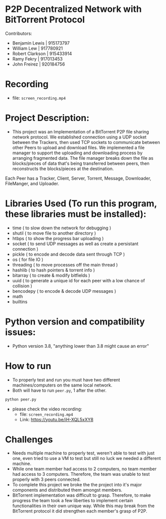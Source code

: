 # P2P Decentralized Network with BitTorrent Protocol

Contributors:

* Benjamin Lewis | 915173797
* William Lew | 917780921
* Robert Clarkson | 915433914
* Ramy Fekry | 917013453
* John Freirez | 920184756

# Recording
* file: `screen_recording.mp4`

# Project Description:
* This project was an Implementation of a BitTorrent P2P file sharing network protocol. We established connection using a UDP socket between the Trackers, then used TCP sockets to communicate between other Peers to upload and download files. We implemented a file manager to support the uploading and downloading process by arranging fragmented data. The file manager breaks down the file as blocks/pieces of data that's being transferred between peers, then reconstructs the blocks/pieces at the destination. 

Each Peer has a Tracker, Client, Server, Torrent, Message, Downloader, FileManger, and Uploader.

# Libraries Used (To run this program, these libraries must be installed):
* time  ( to slow down the network for debugging )
* shutil  ( to move file to another directory )
* htbps   ( to show the progress bar uploading )
* socket ( to send UDP messages as well as create a persistant connection )
* pickle ( to encode and decode data sent through TCP )
* os ( for file IO )
* threading ( to move processes off the main thread )
* hashlib ( to hash pointers & torrent info )
* bitarray ( to create & modify bitfields )
* uuid ( to generate a unique id for each peer with a low chance of collision )
* bencodepy ( to encode & decode UDP messages )
* math
* builtins

# Python version and compatibility issues:
* Python version 3.8, "anything lower than 3.8 might cause an error" 

# How to run
* To properly test and run you must have two different machines/computers on the same local network.
* Both will have to run `peer.py`, 1 after the other.

```python
python peer.py
```
* please check the video recording:
  * file: `screen_recording.mp4`
  * Link: https://youtu.be/iH-XQL5xXY8

# Challenges 

* Needs multiple machine to properly test, weren't able to test with just one, even tried to use a VM to test but still no luck we needed a different machine.
* While one team member had access to 2 computers, no team member had access to 3 computers. Therefore, the team was unable to test properly with 3 peers connected.
* To complete this project we broke the the project into it's major components and distributed them amongst members.
* BitTorrent implementation was difficult to grasp. Therefore, to make progress the team took a few liberties to implement certain functionalities in their own unique way. While this may break from the BitTorrent protocol it did strengthen each member's grasp of P2P.
